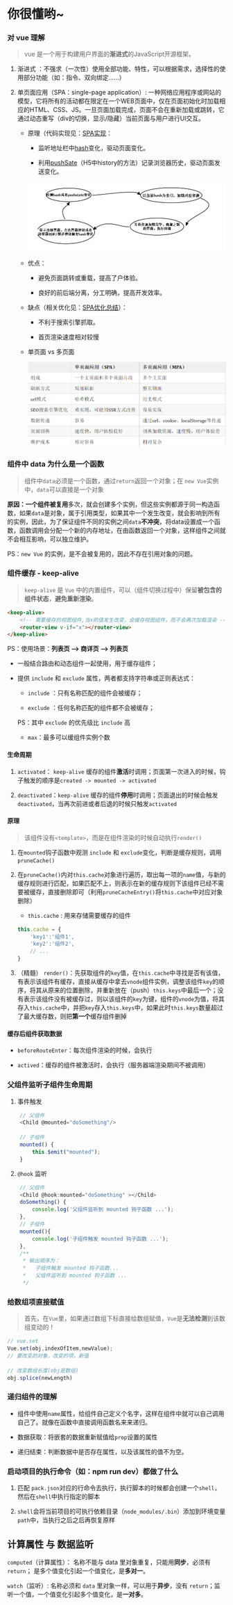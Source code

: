# 你很懂哟~

### 对 vue 理解

> vue 是一个用于构建用户界面的**渐进式**的JavaScript开源框架。

1. 渐进式 ：不强求（一次性）使用全部功能、特性，可以根据需求，选择性的使用部分功能（如：指令、双向绑定……）

2. 单页面应用（SPA：single-page application）: 一种网络应用程序或网站的模型，它将所有的活动都在限定在一个WEB页面中，仅在页面初始化时加载相应的HTML、CSS、JS。一旦页面加载完成，页面不会在重新加载或跳转，它通过动态重写（div的切换，显示/隐藏）当前页面与用户进行UI交互。

    * 原理（代码实现见：[SPA实现](../../../优化/封装/SPA实现.js)：

        * 监听地址栏中[hash](https://blog.csdn.net/yt618121/article/details/81162836)变化，驱动页面变化。

        * 利用[pushSate](https://www.jianshu.com/p/145d353de37a)（H5中history的方法）记录浏览器历史，驱动页面发送变化。

        ![单页面 vs 多页面](../../../Img/Vue/ASP实现原理.png)

    * 优点：

        * 避免页面跳转或重载，提高了户体验。

        * 良好的前后端分离，分工明确，提高开发效率。

    * 缺点（相关优化见：[SPA优化总结](../../../优化/SPA优化总结.md)）：

        * 不利于搜索引擎抓取。

        * 首页渲染速度相对较慢
    
    * 单页面 vs 多页面

        ![单页面 vs 多页面](../../../Img/Vue/单页面vs多页面.png)

### 组件中 data 为什么是一个函数

> 组件中`data`必须是一个函数，通过`return`返回一个对象；在 `new Vue`实例中，`data`可以直接是一个对象

**原因：**一个组件被**复用**多次，就会创建多个实例，但这些实例都源于同一构造函数，如果`data`是对象，属于引用类型，如果其中一个发生改变，就会影响到所有的实例，因此，为了保证组件不同的实例之间`data`**不冲突**，将data设置成一个函数，函数调用会分配一个新的内存地址，在由函数返回一个对象，这样组件之间就不会相互影响，可以独立维护。

PS：`new Vue` 的实例，是不会被复用的，因此不存在引用对象的问题。

### 组件缓存 - keep-alive

> `keep-alive` 是 `Vue` 中的内置组件，可以（组件切换过程中）保留**被包含的组件状态**，**避免重新渲染**。

```html
<keep-alive>
    <!-- 需要缓存的视图组件,当x的值发生改变，会缓存视图组件，而不会再次加载渲染 --> 
    <router-view v-if="x"></router-view>
</keep-alive>
```

PS：使用场景：**列表页 –> 商详页 –> 列表页**

- 一般结合路由和动态组件一起使用，用于缓存组件；

- 提供 `include` 和 `exclude` 属性，两者都支持字符串或正则表达式：

    - `include` ：只有名称匹配的组件会被缓存；
    
    - `exclude` ：任何名称匹配的组件都不会被缓存；

    PS：其中 `exclude` 的优先级比 `include` 高

    - `max`：最多可以缓组件实例个数

#### 生命周期

1. `activated`： `keep-alive` 缓存的组件**激活**时调用；页面第一次进入的时候，钩子触发的顺序是`created -> mounted -> activated`

2. `deactivated`：`keep-alive` 缓存的组件**停用**时调用；页面退出的时候会触发`deactivated`，当再次前进或者后退的时候只触发`activated`

#### 原理

> 该组件没有`<template>`，而是在组件渲染的时候自动执行`render()`

1. 在`mounted`钩子函数中观测 `include` 和 `exclude`变化，判断是缓存规则，调用`pruneCache()`

2. 在`pruneCache()`内对`this.cache`对象进行遍历，取出每一项的`name`值，与新的缓存规则进行匹配，如果匹配不上，则表示在新的缓存规则下该组件已经不需要被缓存，直接删除即可（利用`pruneCacheEntry()`将`this.cache`中对应对象删除）

    - `this.cache` : 用来存储需要缓存的组件

    ```js
    this.cache = {
        'key1':'组件1',
        'key2':'组件2',
        // ...
    }
    ```
3. （精髓） `render()`：先获取组件的`key`值，在`this.cache`中寻找是否有该值，有表示该组件有缓存，直接从缓存中拿去`vnode`组件实例，调整该组件`key`的顺序，将其从原来的位置删除，并重新放在（push）`this.keys`中最后一个；没有表示该组件没有被缓存过，则以该组件的`key`为键，组件的`vnode`为值，将其存入`this.cache`中，并把`key`存入`this.keys`中，如果此时`this.keys`数量超过了最大缓存数，则把**第一个**缓存组件删掉

#### 缓存后组件获取数据

- `beforeRouteEnter`：每次组件渲染的时候，会执行

- `actived`：缓存的组件被激活时，会执行（服务器端渲染期间不被调用）

### 父组件监听子组件生命周期

1. 事件触发

```js
    // 父组件
    <Child @mounted="doSomething"/>

    // 子组件
    mounted() {
        this.$emit("mounted");
    }
```

2. `@hook` 监听

```js
    // 父组件
    <Child @hook:mounted="doSomething" ></Child>
    doSomething() {
        console.log('父组件监听到 mounted 钩子函数 ...');
    },
    // 子组件
    mounted(){
        console.log('子组件触发 mounted 钩子函数 ...');
    },  
    /**
     * 输出顺序为：
     *   子组件触发 mounted 钩子函数...
     *   父组件监听到 mounted 钩子函数 ... 
     */   
```

### 给数组项直接赋值

> 首先，在`Vue`里，如果通过数组下标直接给数组赋值，`Vue`是**无法检测**到该数组变动的！

```js
// vue.set
Vue.set(obj,indexOfItem,newValue);
// 要改变的对象，改变的项，新值

// 改变数组长度(obj是数组)
obj.splice(newLength)
```

### 递归组件的理解

- 组件中使用`name`属性，给组件自己定义个名字，这样在组件中就可以自己调用自己了。就像在函数中直接调用函数名来来递归。

- 数据获取：将嵌套的数据重新赋值给`prop`设置的属性

- 递归结束：判断数据中是否存在属性，以及该属性的值不为空。

### 启动项目的执行命令（如：npm run dev）都做了什么

1. 匹配 `pack.json`对应的行命令去执行，执行脚本的时候都会创建一个`shell`，然后在`shell`中执行指定的脚本

2. `shell`会将当前项目的可执行依赖目录（`node_modules/.bin`）添加到环境变量`path`中，当执行之后之后再恢复原样

## 计算属性 与 数据监听

`computed`（计算属性）： 名称不能与 data 里对象重复，只能用**同步**，必须有 `return`； 是多个值变化引起一个值变化，是**多对一**。

`watch`（监听）: 名称必须和 `data` 里对象一样，可以用于**异步**，没有 `return`；监听一个值，一个值变化引起多个值变化，是**一对多**。